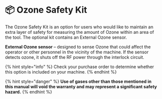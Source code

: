 # 📦 Ozone Safety Kit

The Ozone Safety Kit is an option for users who would like to maintain an extra layer of safety for measuring the amount of Ozone within an area of the tool. The optional kit contains an External Ozone sensor.

**External Ozone sensor** – designed to sense Ozone that could affect the operator or other personnel in the vicinity of the machine. If the sensor detects ozone, it shuts off the RF power through the interlock circuit.

{% hint style="info" %}
Check your purchase order to determine whether this option is included on your machine.
{% endhint %}

{% hint style="danger" %}
**Use of gases other than those mentioned in this manual will void the warranty and may represent a significant safety hazard.**
{% endhint %}
